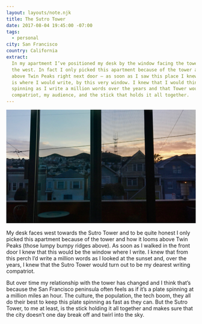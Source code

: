 ```yaml
---
layout: layouts/note.njk
title: The Sutro Tower
date: 2017-08-04 19:45:00 -07:00
tags:
  - personal
city: San Francisco
country: California
extract:
  In my apartment I’ve positioned my desk by the window facing the tower towards
  the west. In fact I only picked this apartment because of the tower and how it looms
  above Twin Peaks right next door — as soon as I saw this place I knew that this
  is where I would write, by this very window. I knew that I would think of the city
  spinning as I write a million words over the years and that Tower would be my writing
  compatriot, my audience, and the stick that holds it all together.
---
```


![IMG_0531.jpg](/images/IMG_0531.jpg)

My desk faces west towards the Sutro Tower and to be quite honest I only picked this apartment because of the tower and how it looms above Twin Peaks (those lumpy bumpy ridges above). As soon as I walked in the front door I knew that this would be the window where I write. I knew that from this perch I’d write a million words as I looked at the sunset and, over the years, I knew that the Sutro Tower would turn out to be my dearest writing compatriot.

But over time my relationship with the tower has changed and I think that’s because the San Francisco peninsula often feels as if it’s a plate spinning at a million miles an hour. The culture, the population, the tech boom, they all do their best to keep this plate spinning as fast as they can. But the Sutro Tower, to me at least, is the stick holding it all together and makes sure that the city doesn’t one day break off and twirl into the sky.
